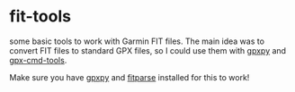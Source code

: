 # fit-tools

some basic tools to work with Garmin FIT files. The main idea was to convert FIT files to standard GPX files, so I could use them with [gpxpy](https://github.com/tkrajina/gpxpy) and [gpx-cmd-tools](https://github.com/tkrajina/gpx-cmd-tools).

Make sure you have [gpxpy](https://github.com/tkrajina/gpxpy) and [fitparse](https://github.com/dtcooper/python-fitparse) installed for this to work!


